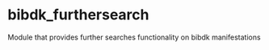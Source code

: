 bibdk_furthersearch
===================

Module that provides further searches functionality on bibdk manifestations